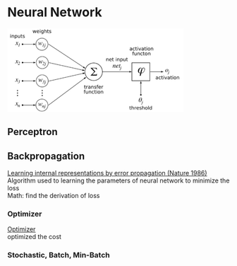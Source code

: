 # Neural Network
![image](img/neural.png)
## Perceptron
## Backpropagation
[Learning internal representations by error propagation (Nature 1986)](https://www.nature.com/articles/323533a0)  
Algorithm used to learning the parameters of neural network to minimize the loss  
Math: find the derivation of loss  
### Optimizer
[Optimizer](optimizer.md)  
optimized the cost

### Stochastic, Batch, Min-Batch

